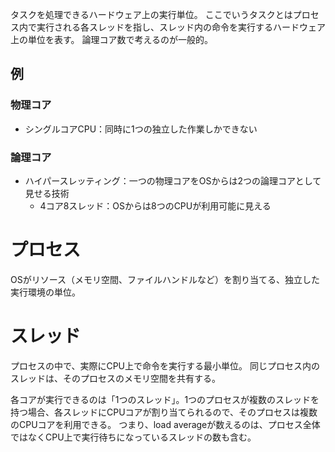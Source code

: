 タスクを処理できるハードウェア上の実行単位。
ここでいうタスクとはプロセス内で実行される各スレッドを指し、スレッド内の命令を実行するハードウェア上の単位を表す。
論理コア数で考えるのが一般的。

## 例
### 物理コア
- シングルコアCPU：同時に1つの独立した作業しかできない
### 論理コア
- ハイパースレッティング：一つの物理コアをOSからは2つの論理コアとして見せる技術
	- 4コア8スレッド：OSからは8つのCPUが利用可能に見える


# プロセス
OSがリソース（メモリ空間、ファイルハンドルなど）を割り当てる、独立した実行環境の単位。

# スレッド
プロセスの中で、実際にCPU上で命令を実行する最小単位。
同じプロセス内のスレッドは、そのプロセスのメモリ空間を共有する。

各コアが実行できるのは「1つのスレッド」。1つのプロセスが複数のスレッドを持つ場合、各スレッドにCPUコアが割り当てられるので、そのプロセスは複数のCPUコアを利用できる。
つまり、load averageが数えるのは、プロセス全体ではなくCPU上で実行待ちになっているスレッドの数も含む。